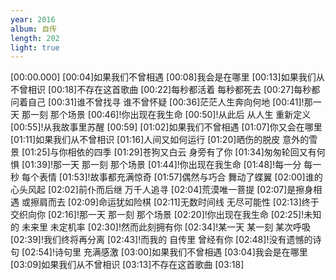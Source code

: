 ```yaml
---
year: 2016
album: 自传
length: 202
light: true
---
```

[00:00.000]
[00:04]如果我们不曾相遇
[00:08]我会是在哪里
[00:13]如果我们从不曾相识
[00:18]不存在这首歌曲
[00:22]每秒都活着 每秒都死去
[00:27]每秒都问着自己
[00:31]谁不曾找寻 谁不曾怀疑
[00:36]茫茫人生奔向何地
[00:41]!那一天 那一刻 那个场景
[00:46]!你出现在我生命
[00:50]!从此后 从人生 重新定义
[00:55]!从我故事里苏醒
[00:59]
[01:02]如果我们不曾相遇
[01:07]你又会在哪里
[01:11]如果我们从不曾相识
[01:16]人间又如何运行
[01:20]晒伤的脱皮 意外的雪景
[01:25]与你相依的四季
[01:29]苍狗又白云 身旁有了你
[01:34]匆匆轮回又有何惧
[01:39]!那一天 那一刻 那个场景
[01:44]!你出现在我生命
[01:48]!每一分 每一秒 每个表情
[01:53]!故事都充满惊奇
[01:57]偶然与巧合 舞动了蝶翼
[02:00]谁的心头风起
[02:02]前仆而后继 万千人追寻
[02:04]荒漠唯一菩提
[02:07]是擦身相遇 或擦肩而去
[02:09]命运犹如险棋
[02:11]无数时间线 无尽可能性
[02:13]终于交织向你
[02:16]!那一天 那一刻 那个场景
[02:20]!你出现在我生命
[02:25]!未知的 未来里 未定机率
[02:30]!然而此刻拥有你
[02:34]!某一天 某一刻 某次呼吸
[02:39]!我们终将再分离
[02:43]!而我的 自传里 曾经有你
[02:48]!没有遗憾的诗句
[02:54]!诗句里 充满感激
[03:00]如果我们不曾相遇
[03:04]我会是在哪里
[03:09]如果我们从不曾相识
[03:13]不存在这首歌曲
[03:18]